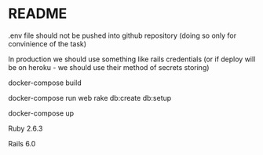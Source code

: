 # README

.env file should not be pushed into github repository (doing so only for convinience of the task)

In production we should use something like rails credentials (or if deploy will be on heroku - we should use their method of secrets storing)

docker-compose build

docker-compose run web rake db:create db:setup 

docker-compose up

Ruby 2.6.3

Rails 6.0
